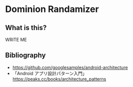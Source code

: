 # Dominion Randamizer
## What is this?
WRITE ME
## Bibliography
* https://github.com/googlesamples/android-architecture  
* 「Android アプリ設計パターン入門」https://peaks.cc/books/architecture_patterns
